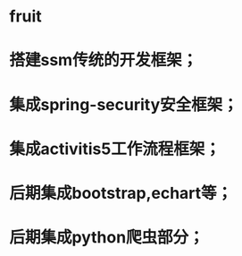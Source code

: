 # fruit
# 搭建ssm传统的开发框架；
# 集成spring-security安全框架；
# 集成activitis5工作流程框架；
# 后期集成bootstrap,echart等；
# 后期集成python爬虫部分；
